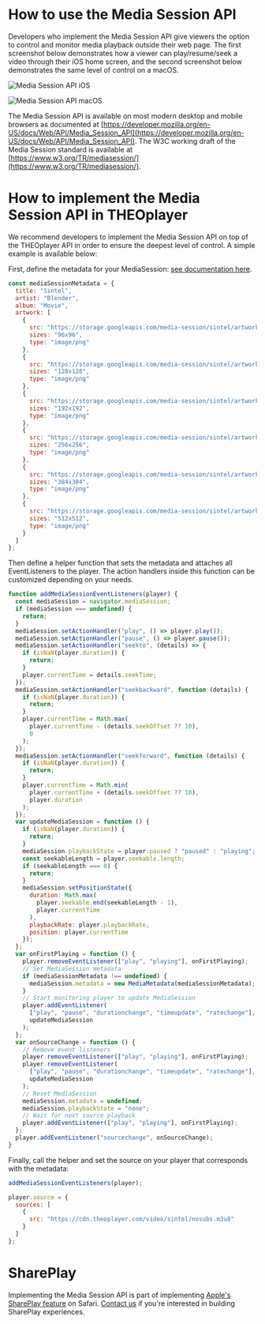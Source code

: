 # How to use the Media Session API

Developers who implement the Media Session API give viewers the option to control and monitor media playback outside their web page.
The first screenshot below demonstrates how a viewer can play/resume/seek a video through their iOS home screen,
and the second screenshot below demonstrates the same level of control on a macOS.

![Media Session API iOS](../assets/img/media-session-api-ios.png)

![Media Session API macOS](../assets/img/media-session-api-macos.png)

The Media Session API is available on most modern desktop and mobile browsers as documented at [https://developer.mozilla.org/en-US/docs/Web/API/Media_Session_API](https://developer.mozilla.org/en-US/docs/Web/API/Media_Session_API).
The W3C working draft of the Media Session standard is available at [https://www.w3.org/TR/mediasession/](https://www.w3.org/TR/mediasession/).

# How to implement the Media Session API in THEOplayer

We recommend developers to implement the Media Session API on top of the THEOplayer API in order to ensure the deepest level of control.
A simple example is available below:

First, define the metadata for your MediaSession: [see documentation here](https://developer.mozilla.org/en-US/docs/Web/API/MediaSession/metadata).

```javascript
const mediaSessionMetadata = {
  title: "Sintel",
  artist: "Blender",
  album: "Movie",
  artwork: [
    {
      src: "https://storage.googleapis.com/media-session/sintel/artwork-96.png",
      sizes: "96x96",
      type: "image/png"
    },
    {
      src: "https://storage.googleapis.com/media-session/sintel/artwork-128.png",
      sizes: "128x128",
      type: "image/png"
    },
    {
      src: "https://storage.googleapis.com/media-session/sintel/artwork-192.png",
      sizes: "192x192",
      type: "image/png"
    },
    {
      src: "https://storage.googleapis.com/media-session/sintel/artwork-256.png",
      sizes: "256x256",
      type: "image/png"
    },
    {
      src: "https://storage.googleapis.com/media-session/sintel/artwork-384.png",
      sizes: "384x384",
      type: "image/png"
    },
    {
      src: "https://storage.googleapis.com/media-session/sintel/artwork-512.png",
      sizes: "512x512",
      type: "image/png"
    }
  ]
};
```

Then define a helper function that sets the metadata and attaches all EventListeners to the player.
The action handlers inside this function can be customized depending on your needs.

```javascript
function addMediaSessionEventListeners(player) {
  const mediaSession = navigator.mediaSession;
  if (mediaSession === undefined) {
    return;
  }
  mediaSession.setActionHandler("play", () => player.play());
  mediaSession.setActionHandler("pause", () => player.pause());
  mediaSession.setActionHandler("seekto", (details) => {
    if (isNaN(player.duration)) {
      return;
    }
    player.currentTime = details.seekTime;
  });
  mediaSession.setActionHandler("seekbackward", function (details) {
    if (isNaN(player.duration)) {
      return;
    }
    player.currentTime = Math.max(
      player.currentTime - (details.seekOffset ?? 10),
      0
    );
  });
  mediaSession.setActionHandler("seekforward", function (details) {
    if (isNaN(player.duration)) {
      return;
    }
    player.currentTime = Math.min(
      player.currentTime + (details.seekOffset ?? 10),
      player.duration
    );
  });
  var updateMediaSession = function () {
    if (isNaN(player.duration)) {
      return;
    }
    mediaSession.playbackState = player.paused ? "paused" : "playing";
    const seekableLength = player.seekable.length;
    if (seekableLength === 0) {
      return;
    }
    mediaSession.setPositionState({
      duration: Math.max(
        player.seekable.end(seekableLength - 1),
        player.currentTime
      ),
      playbackRate: player.playbackRate,
      position: player.currentTime
    });
  };
  var onFirstPlaying = function () {
    player.removeEventListener(["play", "playing"], onFirstPlaying);
    // Set MediaSession metadata
    if (mediaSessionMetadata !== undefined) {
      mediaSession.metadata = new MediaMetadata(mediaSessionMetadata);
    }
    // Start monitoring player to update MediaSession
    player.addEventListener(
      ["play", "pause", "durationchange", "timeupdate", "ratechange"],
      updateMediaSession
    );
  };
  var onSourceChange = function () {
    // Remove event listeners
    player.removeEventListener(["play", "playing"], onFirstPlaying);
    player.removeEventListener(
      ["play", "pause", "durationchange", "timeupdate", "ratechange"],
      updateMediaSession
    );
    // Reset MediaSession
    mediaSession.metadata = undefined;
    mediaSession.playbackState = "none";
    // Wait for next source playback
    player.addEventListener(["play", "playing"], onFirstPlaying);
  };
  player.addEventListener("sourcechange", onSourceChange);
}
```

Finally, call the helper and set the source on your player that corresponds with the metadata:

```javascript
addMediaSessionEventListeners(player);

player.source = {
  sources: [
    {
      src: "https://cdn.theoplayer.com/video/sintel/nosubs.m3u8"
    }
  ]
};
```

# SharePlay

Implementing the Media Session API is part of implementing [Apple's SharePlay feature](https://developer.apple.com/shareplay/) on Safari.
[Contact us](https://www.theoplayer.com/contact) if you're interested in building SharePlay experiences.
